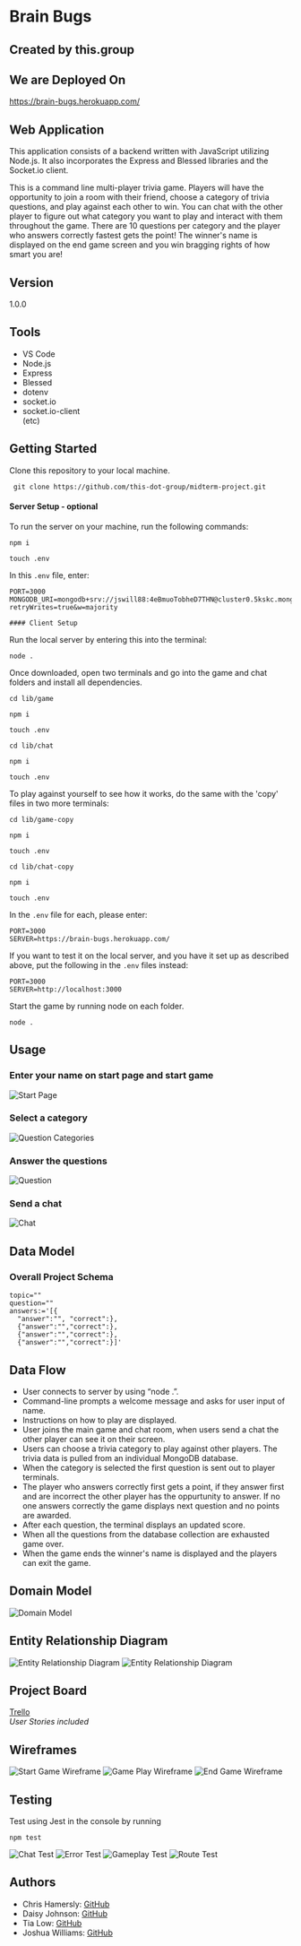 # Brain Bugs
## Created by this.group

## We are Deployed On
https://brain-bugs.herokuapp.com/

## Web Application
This application consists of a backend written with JavaScript utilizing Node.js. It also incorporates the Express and Blessed libraries and the Socket.io client.

This is a command line multi-player trivia game. Players will have the opportunity to join a room with their friend, choose a category of trivia questions, and play against each other to win. You can chat with the other player to figure out what category you want to play and interact with them throughout the game. There are 10 questions per category and the player who answers correctly fastest gets the point! The winner's name is displayed on the end game screen and you win bragging rights of how smart you are!

## Version
1.0.0

## Tools
- VS Code
- Node.js
- Express
- Blessed
- dotenv
- socket.io
- socket.io-client <br>
(etc)

## Getting Started
Clone this repository to your local machine.

``` git clone https://github.com/this-dot-group/midterm-project.git```

#### Server Setup - optional

To run the server on your machine, run the following commands:
```
npm i

touch .env
```
In this `.env` file, enter: 
```
PORT=3000
MONGODB_URI=mongodb+srv://jswill88:4eBmuoTobheD7THN@cluster0.5kskc.mongodb.net/questions?retryWrites=true&w=majority

#### Client Setup
```
Run the local server by entering this into the terminal:
```
node .
```

Once downloaded, open two terminals and go into the game and chat folders and install all dependencies.

```
cd lib/game

npm i

touch .env

cd lib/chat

npm i

touch .env
```

To play against yourself to see how it works, do the same with the 'copy' files in two more terminals:

```
cd lib/game-copy

npm i

touch .env

cd lib/chat-copy

npm i

touch .env
```

In the `.env` file for each, please enter:
```
PORT=3000
SERVER=https://brain-bugs.herokuapp.com/
```
If you want to test it on the local server, and you have it set up as described above, put the following in the `.env` files instead:
```
PORT=3000
SERVER=http://localhost:3000
```

Start the game by running node on each folder.

``` node . ```

## Usage

### Enter your name on start page and start game

![Start Page](img/start.png)

### Select a category

![Question Categories](img/category.png)

### Answer the questions

![Question](img/question.png)

### Send a chat

![Chat](img/chat.png)



## Data Model
### Overall Project Schema
``` 
topic="" 
question="" 
answers:='[{
  "answer":"", "correct":},
  {"answer":"","correct":},
  {"answer":"","correct":},
  {"answer":"","correct":}]'
```

## Data Flow
 - User connects to server by using “node .”.
 - Command-line prompts a welcome message and asks for user input of name.
 - Instructions on how to play are displayed.
 - User joins the main game and chat room, when users send a chat the other player can see it on their screen.
 - Users can choose a trivia category to play against other players. The trivia data is pulled from an individual MongoDB database.
 - When the category is selected the first question is sent out to player terminals.
 - The player who answers correctly first gets a point, if they answer first and are incorrect the other player has the oppurtunity to answer. If no one answers correctly the game displays next question and no points are awarded.
 - After each question, the terminal displays an updated score.
 - When all the questions from the database collection are exhausted game over.
 - When the game ends the winner's name is displayed and the players can exit the game.

## Domain Model
![Domain Model](img/domainModel.png)

## Entity Relationship Diagram
![Entity Relationship Diagram](img/ERD.png)
![Entity Relationship Diagram](img/ERD-2.png)

## Project Board
[Trello](https://trello.com/b/bAkFn6ZU/project-board) 
<br>
*User Stories included*

## Wireframes
![Start Game Wireframe](img/startgamewb.png)
![Game Play Wireframe](img/gameplaywb.png)
![End Game Wireframe](img/endgamewb.png)

## Testing
Test using Jest in the console by running
```
npm test
```
![Chat Test](img/chat-test.png)
![Error Test](img/error-test.png)
![Gameplay Test](img/gameplay-test.png)
![Route Test](img/route-test.png)


## Authors
- Chris Hamersly: [GitHub](https://github.com/christopherhamersly)
- Daisy Johnson: [GitHub](https://github.com/daisyjanejohnson) 
- Tia Low: [GitHub](https://github.com/TiaLow)
- Joshua Williams: [GitHub](https://github.com/jswill88)
